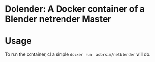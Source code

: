 # Dolender: A Docker container of a Blender netrender Master

Usage
=====
To run the container, cl a simple  `docker run  aobrsim/netblender` will do.
